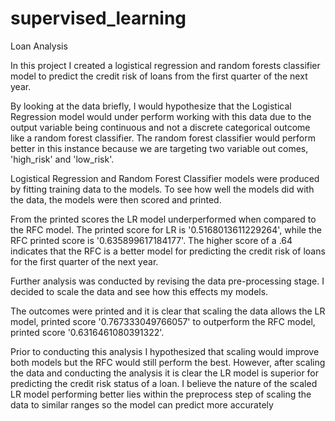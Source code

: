 # supervised_learning
Loan Analysis

In this project I created a logistical regression and random forests classifier model to predict the credit risk of loans from the first quarter of the next year.

By looking at the data briefly, I would hypothesize that the Logistical Regression model would under perform working with this data due to the output variable being continuous and not a discrete categorical outcome like a random forest classifier. The random forest classifier would perform better in this instance because we are targeting two variable out comes, 'high_risk' and 'low_risk'.

Logistical Regression and Random Forest Classifier models were produced by fitting training data to the models. To see how well the models did with the data, the models were then scored and printed. 

From the printed scores the LR model underperformed when compared to the RFC model. The printed score for LR is '0.5168013611229264', while the RFC printed score is '0.635899617184177'. The higher score of a .64 indicates that the RFC is a better model for predicting the credit risk of loans for the first quarter of the next year.

Further analysis was conducted by revising the data pre-processing stage. I decided to scale the data and see how this effects my models.

The outcomes were printed and it is clear that scaling the data allows the LR model, printed score '0.767333049766057' to outperform the RFC model, printed score '0.6316461080391322'.

Prior to conducting this analysis I hypothesized that scaling would improve both models but the RFC would still perform the best. However, after scaling the data and conducting the analysis it is clear the LR model is superior for predicting the credit risk status of a loan. I believe the nature of the scaled LR model performing better lies within the preprocess step of scaling the data to similar ranges so the model can predict more accurately



